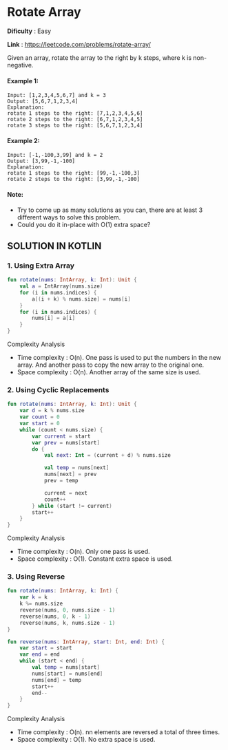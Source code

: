 # Rotate Array

**Dificulty** : Easy

**Link** : https://leetcode.com/problems/rotate-array/

Given an array, rotate the array to the right by k steps, where k is non-negative.


#### Example 1:

```
Input: [1,2,3,4,5,6,7] and k = 3
Output: [5,6,7,1,2,3,4]
Explanation:
rotate 1 steps to the right: [7,1,2,3,4,5,6]
rotate 2 steps to the right: [6,7,1,2,3,4,5]
rotate 3 steps to the right: [5,6,7,1,2,3,4]
```

#### Example 2:

```
Input: [-1,-100,3,99] and k = 2
Output: [3,99,-1,-100]
Explanation: 
rotate 1 steps to the right: [99,-1,-100,3]
rotate 2 steps to the right: [3,99,-1,-100]
```

#### Note:
- Try to come up as many solutions as you can, there are at least 3 different ways to solve this problem.
- Could you do it in-place with O(1) extra space?


## SOLUTION IN KOTLIN


### 1. Using Extra Array
```kotlin
fun rotate(nums: IntArray, k: Int): Unit {
    val a = IntArray(nums.size)
    for (i in nums.indices) {
        a[(i + k) % nums.size] = nums[i]
    }
    for (i in nums.indices) {
        nums[i] = a[i]
    }
}
```
Complexity Analysis
- Time complexity : O(n). One pass is used to put the numbers in the new array. And another pass to copy the new array to the original one.
- Space complexity : O(n). Another array of the same size is used.

### 2. Using Cyclic Replacements
```kotlin
fun rotate(nums: IntArray, k: Int): Unit {
    var d = k % nums.size
    var count = 0
    var start = 0
    while (count < nums.size) {
        var current = start
        var prev = nums[start]
        do {
            val next: Int = (current + d) % nums.size

            val temp = nums[next]
            nums[next] = prev
            prev = temp

            current = next
            count++
        } while (start != current)
        start++
    }
}
```
Complexity Analysis
- Time complexity : O(n). Only one pass is used.
- Space complexity : O(1). Constant extra space is used.


### 3. Using Reverse
```kotlin
fun rotate(nums: IntArray, k: Int) {
    var k = k
    k %= nums.size
    reverse(nums, 0, nums.size - 1)
    reverse(nums, 0, k - 1)
    reverse(nums, k, nums.size - 1)
}

fun reverse(nums: IntArray, start: Int, end: Int) {
    var start = start
    var end = end
    while (start < end) {
        val temp = nums[start]
        nums[start] = nums[end]
        nums[end] = temp
        start++
        end--
    }
}
```
Complexity Analysis
- Time complexity : O(n). nn elements are reversed a total of three times.
- Space complexity : O(1). No extra space is used.
